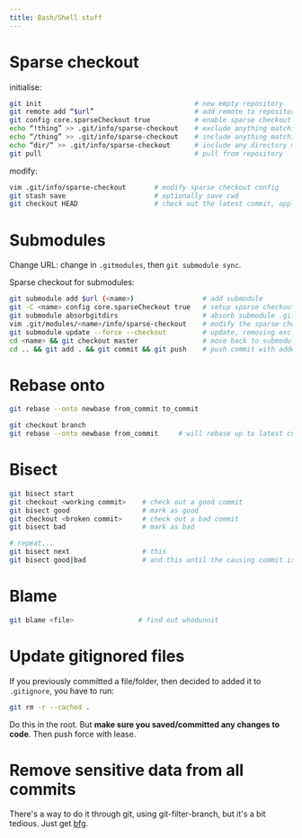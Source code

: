 ```yaml
---
title: Bash/Shell stuff
---
```


# Sparse checkout
initialise:

```bash
git init                                      # new empty repository
git remote add “$url”                         # add remote to repository
git config core.sparseCheckout true           # enable sparse checkout
echo “!thing” >> .git/info/sparse-checkout    # exclude anything matching “dir”
echo “/thing” >> .git/info/sparse-checkout    # include anything matching “dir” at root
echo “dir/“ >> .git/info/sparse-checkout      # include any directory matching “dir”
git pull                                      # pull from repository
```

modify:

```bash
vim .git/info/sparse-checkout       # modify sparse checkout config
git stash save                      # optionally save cwd
git checkout HEAD                   # check out the latest commit, applying sparse checkout changes
```

# Submodules

Change URL: change in `.gitmodules`, then `git submodule sync`.

Sparse checkout for submodules:
```bash
git submodule add $url (<name>)                 # add submodule
git -C <name> config core.sparseCheckout true   # setup sparse checkout for submodule
git submodule absorbgitdirs                     # absorb submodule .git dir
vim .git/modules/<name>/info/sparse-checkout    # modify the sparse checkout file for submodule
git submodule update --force --checkout         # update, removing excluded dirs
cd <name> && git checkout master                # move back to submodule branch
cd .. && git add . && git commit && git push    # push commit with added submodule
```

# Rebase onto
```bash
git rebase --onto newbase from_commit to_commit
```
```bash
git checkout branch
git rebase --onto newbase from_commit     # will rebase up to latest commit on ‘branch'
```

# Bisect
```bash
git bisect start
git checkout <working commit>    # check out a good commit
git bisect good                  # mark as good
git checkout <broken commit>     # check out a bad commit
git bisect bad                   # mark as bad

# repeat...
git bisect next                  # this
git bisect good|bad              # and this until the causing commit is identified
```

# Blame
```bash
git blame <file>                # find out whodunnit
```

# Update gitignored files

If you previously committed a file/folder, then decided to added it to `.gitignore`, you have to run:

```bash
git rm -r --cached .
```

Do this in the root. But **make sure you saved/committed any changes to code**. Then push force with lease.

# Remove sensitive data from all commits

There's a way to do it through git, using git-filter-branch, but it's a bit tedious. Just get [bfg](https://rtyley.github.io/bfg-repo-cleaner/).

